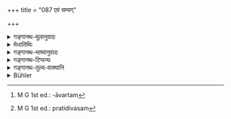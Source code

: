 +++
title = "087 एवं सम्यग्"

+++

<details><summary>गङ्गानथ-मूलानुवादः</summary>

Having thus duly offered the oblation into fire, he should place Bali-offerings in all directions, proceeding towards his right to Indra, Antaka, Ap-pati and Indu, along with their followers.—(87)
</details>

<details><summary>मेधातिथिः</summary>

**सम्यग्** अनन्यचित्ततया देवताध्यानपरः । एवम् एताभ्यो देवताभ्यो ऽग्नौ हुत्वा ततः **सर्वासु दिक्षु** यथासंख्यं **प्रदक्षिणं** । पर्थमं प्राच्यां ततो दक्षिणस्यां इत्य् एष प्रदक्षिणावर्तः[^१६१] । इन्द्रः अन्तिकः अप्पतिः इन्दुः प्रतिदिशम्[^१६२] । 


[^१६२]:
     M G 1st ed.: pratidivasam


[^१६१]:
     M G 1st ed.: -āvartam

- <u>अपरश्</u> चाह- अहविर्भाग् इन्दुर् इति । यदि नैतेन शब्देन बलिहरणं स्यात् कथम् इन्दोर् हविर्भाक्त्वम् । बलिहरणं च होम एवेति व्याख्यातम् । 

- वृत्तभङ्गभयाच् चात्र न शब्दस्य रूपविवक्षेति स्मृत्यन्तरोपात्तैर् एव शब्दैर् उद्देशः कर्तव्यः । 

- **सनुगेभ्यः** । अनुगा अनुचरास् तत्पुरुषाः। तथा चेन्द्रपुरुषेभ्य इत्यादि प्रयोगः ॥ ३.७७ ॥
</details>

<details><summary>गङ्गानथ-भाष्यानुवादः</summary>

‘*Duly*’—*i.e*., with the mind bent upon the deity, and not wandering over anything else.

Having offered in the Fire the oblation to these deities—he should place ‘*in all directions*, *proceeding*,’ in due order, ‘*towards his right*;’ at first in the East, then in the South, and so forth, this being the ‘movement towards one’s right;’

‘*To* *Indra, Antaka, Ap-pati and Indu*’—in each direction.

Another writer remarks that ‘Indu’ has no share in the oblation (the offering being made to *Soma*). If this name is not to be used in making the offering, how could ‘Indu’ be spoken of (as he is in this verse) as a partaker of the oblation? And it has been explained that the ‘placing of the *bali*’ is nothing other than *Homa*.

As a matter of fact, no stress is meant to be laid upon the special form of the names used; as they have been used only in view of the exigencies of metre; so that, in actual usage, the names to be used should be those mentioned in other *Smṛtis*.

‘*Along with their followers*’—‘followers’ stands for servants, attendants; the formula used in such cases being ‘*Indrapuruṣebhyaḥ svāhā*,’ and so forth.—(87)
</details>

<details><summary>गङ्गानथ-टिप्पन्यः</summary>

This verse is quoted in *Vīramitrodaya* (Āhnika, p. 402), where it is
added that ‘*evam*’ means ‘in the manner of the sacrifice to Gods’.
</details>

<details><summary>गङ्गानथ-तुल्य-वाक्यानि</summary>

**(verses 3.84-93)  
**

See Comparative notes for [Verse
3.84].
</details>

<details><summary>Bühler</summary>

087	After having thus duly offered the sacrificial food, let him throw Bali offerings in all directions of the compass, proceeding (from the east) to the south, to Indra, Yama, Varuna, and Soma, as well as to the servants (of these deities).
</details>
